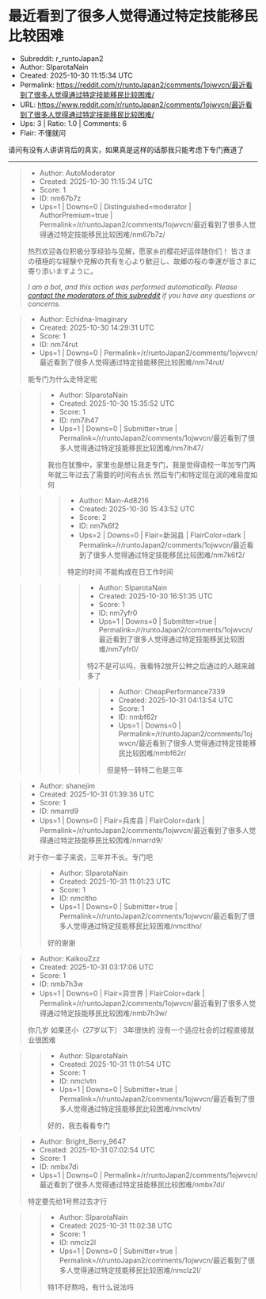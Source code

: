 # 最近看到了很多人觉得通过特定技能移民比较困难

- Subreddit: r_runtoJapan2
- Author: SIparotaNain
- Created: 2025-10-30 11:15:34 UTC
- Permalink: https://reddit.com/r/runtoJapan2/comments/1ojwvcn/最近看到了很多人觉得通过特定技能移民比较困难/
- URL: https://www.reddit.com/r/runtoJapan2/comments/1ojwvcn/最近看到了很多人觉得通过特定技能移民比较困难/
- Ups: 3 | Ratio: 1.0 | Comments: 6
- Flair: 不懂就问


请问有没有人讲讲背后的真实，如果真是这样的话那我只能考虑下专门赛道了


---

> - Author: AutoModerator
> - Created: 2025-10-30 11:15:34 UTC
> - Score: 1
> - ID: nm67b7z
> - Ups=1 | Downs=0 | Distinguished=moderator | AuthorPremium=true | Permalink=/r/runtoJapan2/comments/1ojwvcn/最近看到了很多人觉得通过特定技能移民比较困难/nm67b7z/
>
> 热烈欢迎各位积极分享经验与见解，愿家乡的樱花好运伴随你们！
> 皆さまの積極的な経験や見解の共有を心より歓迎し、故郷の桜の幸運が皆さまに寄り添いますように。
> 
> *I am a bot, and this action was performed automatically. Please [contact the moderators of this subreddit](/message/compose/?to=/r/runtoJapan2) if you have any questions or concerns.*

> - Author: Echidna-Imaginary
> - Created: 2025-10-30 14:29:31 UTC
> - Score: 1
> - ID: nm74rut
> - Ups=1 | Downs=0 | Permalink=/r/runtoJapan2/comments/1ojwvcn/最近看到了很多人觉得通过特定技能移民比较困难/nm74rut/
>
> 能专门为什么走特定呢

>> - Author: SIparotaNain
>> - Created: 2025-10-30 15:35:52 UTC
>> - Score: 1
>> - ID: nm7ih47
>> - Ups=1 | Downs=0 | Submitter=true | Permalink=/r/runtoJapan2/comments/1ojwvcn/最近看到了很多人觉得通过特定技能移民比较困难/nm7ih47/
>>
>> 我也在犹豫中，家里也是想让我走专门，我是觉得语校一年加专门两年就三年过去了需要的时间有点长
>> 然后专门和特定现在润的难易度如何

>>> - Author: Main-Ad8216
>>> - Created: 2025-10-30 15:43:52 UTC
>>> - Score: 2
>>> - ID: nm7k6f2
>>> - Ups=2 | Downs=0 | Flair=新潟县 | FlairColor=dark | Permalink=/r/runtoJapan2/comments/1ojwvcn/最近看到了很多人觉得通过特定技能移民比较困难/nm7k6f2/
>>>
>>> 特定的时间 不能构成在日工作时间

>>>> - Author: SIparotaNain
>>>> - Created: 2025-10-30 16:51:35 UTC
>>>> - Score: 1
>>>> - ID: nm7yfr0
>>>> - Ups=1 | Downs=0 | Submitter=true | Permalink=/r/runtoJapan2/comments/1ojwvcn/最近看到了很多人觉得通过特定技能移民比较困难/nm7yfr0/
>>>>
>>>> 特2不是可以吗，我看特2放开公种之后通过的人越来越多了

>>>>> - Author: CheapPerformance7339
>>>>> - Created: 2025-10-31 04:13:54 UTC
>>>>> - Score: 1
>>>>> - ID: nmbf62r
>>>>> - Ups=1 | Downs=0 | Permalink=/r/runtoJapan2/comments/1ojwvcn/最近看到了很多人觉得通过特定技能移民比较困难/nmbf62r/
>>>>>
>>>>> 但是特一转特二也是三年

> - Author: shanejim
> - Created: 2025-10-31 01:39:36 UTC
> - Score: 1
> - ID: nmarrd9
> - Ups=1 | Downs=0 | Flair=兵库县 | FlairColor=dark | Permalink=/r/runtoJapan2/comments/1ojwvcn/最近看到了很多人觉得通过特定技能移民比较困难/nmarrd9/
>
> 对于你一辈子来说，三年并不长。专门吧

>> - Author: SIparotaNain
>> - Created: 2025-10-31 11:01:23 UTC
>> - Score: 1
>> - ID: nmcltho
>> - Ups=1 | Downs=0 | Submitter=true | Permalink=/r/runtoJapan2/comments/1ojwvcn/最近看到了很多人觉得通过特定技能移民比较困难/nmcltho/
>>
>> 好的谢谢

> - Author: KaikouZzz
> - Created: 2025-10-31 03:17:06 UTC
> - Score: 1
> - ID: nmb7h3w
> - Ups=1 | Downs=0 | Flair=异世界 | FlairColor=dark | Permalink=/r/runtoJapan2/comments/1ojwvcn/最近看到了很多人觉得通过特定技能移民比较困难/nmb7h3w/
>
> 你几岁 如果还小（27岁以下）
> 3年很快的 没有一个适应社会的过程直接就业很困难

>> - Author: SIparotaNain
>> - Created: 2025-10-31 11:01:54 UTC
>> - Score: 1
>> - ID: nmclvtn
>> - Ups=1 | Downs=0 | Submitter=true | Permalink=/r/runtoJapan2/comments/1ojwvcn/最近看到了很多人觉得通过特定技能移民比较困难/nmclvtn/
>>
>> 好的，我去看看专门

> - Author: Bright_Berry_9647
> - Created: 2025-10-31 07:02:54 UTC
> - Score: 1
> - ID: nmbx7di
> - Ups=1 | Downs=0 | Permalink=/r/runtoJapan2/comments/1ojwvcn/最近看到了很多人觉得通过特定技能移民比较困难/nmbx7di/
>
> 特定要先给1号熬过去才行

>> - Author: SIparotaNain
>> - Created: 2025-10-31 11:02:38 UTC
>> - Score: 1
>> - ID: nmclz2l
>> - Ups=1 | Downs=0 | Submitter=true | Permalink=/r/runtoJapan2/comments/1ojwvcn/最近看到了很多人觉得通过特定技能移民比较困难/nmclz2l/
>>
>> 特1不好熬吗，有什么说法吗
